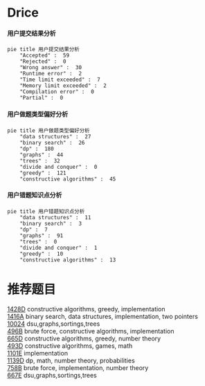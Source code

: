 # Drice

<!-- tabs:start -->



#### **用户提交结果分析**

```mermaid
pie title 用户提交结果分析
    "Accepted" :  59
    "Rejected" :  0
    "Wrong answer" :  30
    "Runtime error" :  2
    "Time limit exceeded" :  7
    "Memory limit exceeded" :  2
    "Compilation error" :  0
    "Partial" :  0
```

#### **用户做题类型偏好分析**

```mermaid
pie title 用户做题类型偏好分析
    "data structures" :  27
    "binary search" :  26
    "dp" :  180
    "graphs" :  44
    "trees" :  32
    "divide and conquer" :  0
    "greedy" :  121
    "constructive algorithms" :  45
```
#### **用户错题知识点分析**

```mermaid
pie title 用户错题知识点分析
    "data structures" :  11
    "binary search" :  3
    "dp" :  7
    "graphs" :  91
    "trees" :  0
    "divide and conquer" :  1
    "greedy" :  10
    "constructive algorithms" :  13
```



<!-- tabs:end -->
# 推荐题目
[1428D](https://codeforces.com/contest/1428/problem/D)		constructive algorithms,
                        greedy,
                        implementation		  
[1416A](https://codeforces.com/contest/1416/problem/A)		binary search,
                        data structures,
                        implementation,
                        two pointers		  
[10024](https://codeforces.com/contest/1002/problem/4)		dsu,graphs,sortings,trees		  
[496B](https://codeforces.com/contest/496/problem/B)		brute force,
                        constructive algorithms,
                        implementation		  
[665D](https://codeforces.com/contest/665/problem/D)		constructive algorithms,
                        greedy,
                        number theory		  
[493D](https://codeforces.com/contest/493/problem/D)		constructive algorithms,
                        games,
                        math		  
[1101E](https://codeforces.com/contest/1101/problem/E)		implementation		  
[1139D](https://codeforces.com/contest/1139/problem/D)		dp,
                        math,
                        number theory,
                        probabilities		  
[758B](https://codeforces.com/contest/758/problem/B)		brute force,
                        implementation,
                        number theory		  
[667E](https://codeforces.com/contest/667/problem/E)		dsu,graphs,sortings,trees		  
